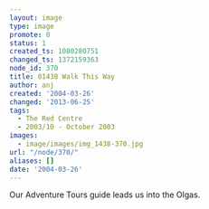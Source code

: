```yaml
---
layout: image
type: image
promote: 0
status: 1
created_ts: 1080280751
changed_ts: 1372159363
node_id: 370
title: 01438 Walk This Way
author: anj
created: '2004-03-26'
changed: '2013-06-25'
tags:
  - The Red Centre
  - 2003/10 - October 2003
images:
  - image/images/img_1438-370.jpg
url: "/node/370/"
aliases: []
date: '2004-03-26'
---
```

Our Adventure Tours guide leads us into the Olgas.
